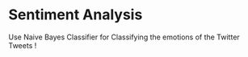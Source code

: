 # Sentiment Analysis

Use Naive Bayes Classifier for Classifying the emotions of the Twitter Tweets !

